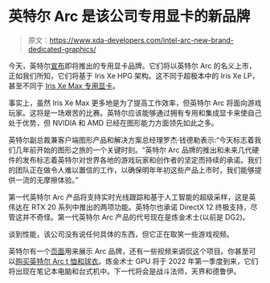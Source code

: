 # 英特尔 Arc 是该公司专用显卡的新品牌

> 原文：<https://www.xda-developers.com/intel-arc-new-brand-dedicated-graphics/>

今天，英特尔[宣布](https://www.intel.com/content/www/us/en/newsroom/news/introducing-discrete-graphics-brand-intel-arc.html)即将推出的专用显卡品牌。它们将以英特尔 Arc 的名义上市，正如我们所知，它们将基于 Iris Xe HPG 架构。这不同于超极本中的 Iris Xe LP，甚至不同于 [Iris Xe Max 专用显卡](https://www.xda-developers.com/intel-iris-xe-desktop-gpus-launched/)。

事实上，虽然 Iris Xe Max 更多地是为了提高工作效率，但英特尔 Arc 将面向游戏玩家。这将是一场艰苦的比赛。英特尔应该能够通过拥有专用和集成显卡来使自己处于优势，但 NVIDIA 和 AMD 已经在图形能力方面领先如此之多。

英特尔副总裁兼客户端图形产品和解决方案总经理罗杰·钱德勒表示:“今天标志着我们几年前开始的图形之旅的一个关键时刻。“英特尔 Arc 品牌的推出和未来几代硬件的发布标志着英特尔对世界各地的游戏玩家和创作者的坚定而持续的承诺。我们的团队正在做令人难以置信的工作，以确保明年年初这些产品上市时，我们能够提供一流的无摩擦体验。”

第一代英特尔 Arc 产品将支持实时光线跟踪和基于人工智能的超级采样，这是英伟达在 RTX 20 系列中推出的两项功能。英特尔也承诺 DirectX 12 终极支持，尽管这并不奇怪。第一代英特尔 Arc 产品的代号现在是炼金术士(以前是 DG2)。

谈到性能，该公司没有说任何具体的东西，但它正在取笑一些游戏视频。

英特尔有一个[页面](https://www.intel.com/content/www/us/en/architecture-and-technology/visual-technology/arc-discrete-graphics.html)用来展示 Arc 品牌，还有一些视频来调侃这个项目。你甚至可以[购买英特尔 Arc t 恤和球衣](https://theintelstore.com/IN30/Intel/Collections/Intel+Arc+Collection/)。炼金术士 GPU 将于 2022 年第一季度到来，它们将出现在笔记本电脑和台式机中。下一代将会是战斗法师，天界和德鲁伊。